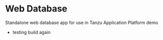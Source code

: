 # Web Database

Standalone web database app for use in Tanzu Application Platform demo
- testing build again
